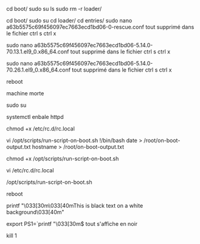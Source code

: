 cd boot/
sudo su
ls
sudo rm -r loader/










cd boot/
sudo su
cd loader/
cd entries/
sudo nano a63b5575c69f456097ec7663ecd1bd06-0-rescue.conf
tout supprimé dans le fichier
ctrl s 
ctrl x


sudo nano a63b5575c69f456097ec7663ecd1bd06-5.14.0-70.13.1.el9_0.x86_64.conf
tout supprimé dans le fichier
ctrl s 
ctrl x

sudo nano a63b5575c69f456097ec7663ecd1bd06-5.14.0-70.26.1.el9_0.x86_64.conf
tout supprimé dans le fichier
ctrl s 
ctrl x

reboot

machine morte









sudo su

systemctl enbale httpd

chmod +x /etc/rc.d/rc.local

vi /opt/scripts/run-script-on-boot.sh
!/bin/bash
date > /root/on-boot-output.txt
hostname > /root/on-boot-output.txt

chmod +x /opt/scripts/run-script-on-boot.sh

vi /etc/rc.d/rc.local

/opt/scripts/run-script-on-boot.sh


reboot






printf "\033[30m\033[40mThis is black text on a white background\033[40m"


export PS1=`printf "\033[30m$
tout s'affiche en noir 


kill 1






